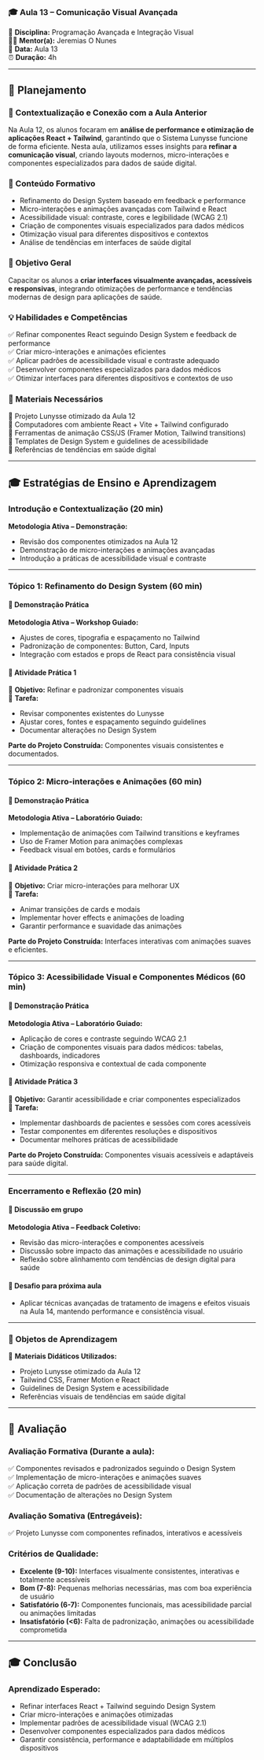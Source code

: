 ### 🎓 Aula 13 – Comunicação Visual Avançada

📌 **Disciplina:** Programação Avançada e Integração Visual  
👨🏫 **Mentor(a):** Jeremias O Nunes  
📆 **Data:** Aula 13  
⏰ **Duração:** 4h  

---

## 📖 Planejamento  

### 📌 Contextualização e Conexão com a Aula Anterior
Na Aula 12, os alunos focaram em **análise de performance e otimização de aplicações React + Tailwind**, garantindo que o Sistema Lunysse funcione de forma eficiente. Nesta aula, utilizamos esses insights para **refinar a comunicação visual**, criando layouts modernos, micro-interações e componentes especializados para dados de saúde digital.

### 📌 Conteúdo Formativo
- Refinamento do Design System baseado em feedback e performance  
- Micro-interações e animações avançadas com Tailwind e React  
- Acessibilidade visual: contraste, cores e legibilidade (WCAG 2.1)  
- Criação de componentes visuais especializados para dados médicos  
- Otimização visual para diferentes dispositivos e contextos  
- Análise de tendências em interfaces de saúde digital  

### 🎯 Objetivo Geral
Capacitar os alunos a **criar interfaces visualmente avançadas, acessíveis e responsivas**, integrando otimizações de performance e tendências modernas de design para aplicações de saúde.

### 💡 Habilidades e Competências
✅ Refinar componentes React seguindo Design System e feedback de performance  
✅ Criar micro-interações e animações eficientes  
✅ Aplicar padrões de acessibilidade visual e contraste adequado  
✅ Desenvolver componentes especializados para dados médicos  
✅ Otimizar interfaces para diferentes dispositivos e contextos de uso  

### 📌 Materiais Necessários
📌 Projeto Lunysse otimizado da Aula 12  
📌 Computadores com ambiente React + Vite + Tailwind configurado  
📌 Ferramentas de animação CSS/JS (Framer Motion, Tailwind transitions)  
📌 Templates de Design System e guidelines de acessibilidade  
📌 Referências de tendências em saúde digital  

---

## 🎓 Estratégias de Ensino e Aprendizagem  

### Introdução e Contextualização (20 min)  
**Metodologia Ativa – Demonstração:**  
- Revisão dos componentes otimizados na Aula 12  
- Demonstração de micro-interações e animações avançadas  
- Introdução a práticas de acessibilidade visual e contraste  

---

### **Tópico 1: Refinamento do Design System (60 min)**  
#### 📌 Demonstração Prática
**Metodologia Ativa – Workshop Guiado:**  
- Ajustes de cores, tipografia e espaçamento no Tailwind  
- Padronização de componentes: Button, Card, Inputs  
- Integração com estados e props de React para consistência visual  

#### 📌 Atividade Prática 1
🎯 **Objetivo:** Refinar e padronizar componentes visuais  
📝 **Tarefa:**  
- Revisar componentes existentes do Lunysse  
- Ajustar cores, fontes e espaçamento seguindo guidelines  
- Documentar alterações no Design System  

**Parte do Projeto Construída:** Componentes visuais consistentes e documentados.

---

### **Tópico 2: Micro-interações e Animações (60 min)**  
#### 📌 Demonstração Prática
**Metodologia Ativa – Laboratório Guiado:**  
- Implementação de animações com Tailwind transitions e keyframes  
- Uso de Framer Motion para animações complexas  
- Feedback visual em botões, cards e formulários  

#### 📌 Atividade Prática 2
🎯 **Objetivo:** Criar micro-interações para melhorar UX  
📝 **Tarefa:**  
- Animar transições de cards e modais  
- Implementar hover effects e animações de loading  
- Garantir performance e suavidade das animações  

**Parte do Projeto Construída:** Interfaces interativas com animações suaves e eficientes.

---

### **Tópico 3: Acessibilidade Visual e Componentes Médicos (60 min)**  
#### 📌 Demonstração Prática
**Metodologia Ativa – Laboratório Guiado:**  
- Aplicação de cores e contraste seguindo WCAG 2.1  
- Criação de componentes visuais para dados médicos: tabelas, dashboards, indicadores  
- Otimização responsiva e contextual de cada componente  

#### 📌 Atividade Prática 3
🎯 **Objetivo:** Garantir acessibilidade e criar componentes especializados  
📝 **Tarefa:**  
- Implementar dashboards de pacientes e sessões com cores acessíveis  
- Testar componentes em diferentes resoluções e dispositivos  
- Documentar melhores práticas de acessibilidade  

**Parte do Projeto Construída:** Componentes visuais acessíveis e adaptáveis para saúde digital.

---

### Encerramento e Reflexão (20 min)  
#### 📌 Discussão em grupo  
**Metodologia Ativa – Feedback Coletivo:**  
- Revisão das micro-interações e componentes acessíveis  
- Discussão sobre impacto das animações e acessibilidade no usuário  
- Reflexão sobre alinhamento com tendências de design digital para saúde  

#### 📌 Desafio para próxima aula  
- Aplicar técnicas avançadas de tratamento de imagens e efeitos visuais na Aula 14, mantendo performance e consistência visual.  

---

### 📌 Objetos de Aprendizagem  
📝 **Materiais Didáticos Utilizados:**  
- Projeto Lunysse otimizado da Aula 12  
- Tailwind CSS, Framer Motion e React  
- Guidelines de Design System e acessibilidade  
- Referências visuais de tendências em saúde digital  

---

## 🎯 Avaliação  

### **Avaliação Formativa (Durante a aula):**  
✅ Componentes revisados e padronizados seguindo o Design System  
✅ Implementação de micro-interações e animações suaves  
✅ Aplicação correta de padrões de acessibilidade visual  
✅ Documentação de alterações no Design System  

### **Avaliação Somativa (Entregáveis):**  
✅ Projeto Lunysse com componentes refinados, interativos e acessíveis  

### **Critérios de Qualidade:**  
- **Excelente (9-10):** Interfaces visualmente consistentes, interativas e totalmente acessíveis  
- **Bom (7-8):** Pequenas melhorias necessárias, mas com boa experiência de usuário  
- **Satisfatório (6-7):** Componentes funcionais, mas acessibilidade parcial ou animações limitadas  
- **Insatisfatório (<6):** Falta de padronização, animações ou acessibilidade comprometida  

---

## 🎓 Conclusão  

### **Aprendizado Esperado:**  
- Refinar interfaces React + Tailwind seguindo Design System  
- Criar micro-interações e animações otimizadas  
- Implementar padrões de acessibilidade visual (WCAG 2.1)  
- Desenvolver componentes especializados para dados médicos  
- Garantir consistência, performance e adaptabilidade em múltiplos dispositivos
